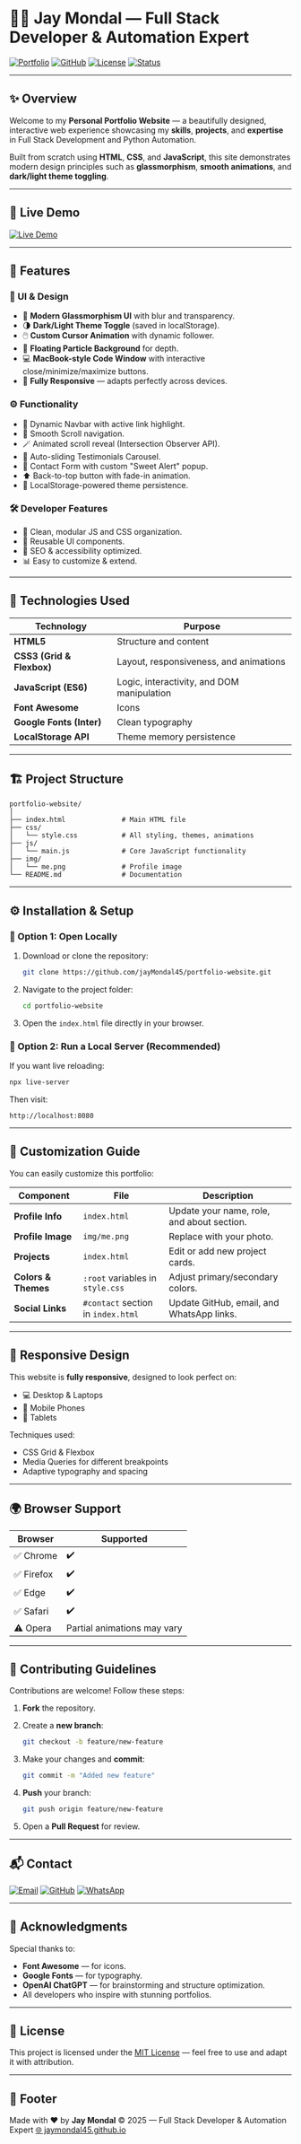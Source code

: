 # 👨‍💻 Jay Mondal — Full Stack Developer & Automation Expert

[![Portfolio](https://img.shields.io/badge/🌐_Portfolio-jaymondal45.github.io-2E9EF7?style=for-the-badge)](https://jaymondal45.github.io)
[![GitHub](https://img.shields.io/badge/GitHub-@jayMondal45-000000?style=for-the-badge\&logo=github)](https://github.com/jayMondal45)
[![License](https://img.shields.io/badge/License-MIT-green?style=for-the-badge)](LICENSE)
[![Status](https://img.shields.io/badge/Status-Live-success?style=for-the-badge)](https://jaymondal45.github.io)

---

## ✨ Overview

Welcome to my **Personal Portfolio Website** — a beautifully designed, interactive web experience showcasing my **skills**, **projects**, and **expertise** in Full Stack Development and Python Automation.

Built from scratch using **HTML**, **CSS**, and **JavaScript**, this site demonstrates modern design principles such as **glassmorphism**, **smooth animations**, and **dark/light theme toggling**.

---

## 🚀 Live Demo

[![Live Demo](https://img.shields.io/badge/Live_Demo-Click_Here-0078D7?style=for-the-badge\&logo=githubpages)](https://jaymondal45.github.io)

---

## 🧩 Features

### 🎨 UI & Design

* 💠 **Modern Glassmorphism UI** with blur and transparency.
* 🌗 **Dark/Light Theme Toggle** (saved in localStorage).
* 🖱️ **Custom Cursor Animation** with dynamic follower.
* 💫 **Floating Particle Background** for depth.
* 💻 **MacBook-style Code Window** with interactive close/minimize/maximize buttons.
* 📱 **Fully Responsive** — adapts perfectly across devices.

### ⚙️ Functionality

* 🧭 Dynamic Navbar with active link highlight.
* 📜 Smooth Scroll navigation.
* 🪄 Animated scroll reveal (Intersection Observer API).
* 💬 Auto-sliding Testimonials Carousel.
* 💌 Contact Form with custom "Sweet Alert" popup.
* ⬆️ Back-to-top button with fade-in animation.
* 🧠 LocalStorage-powered theme persistence.

### 🛠️ Developer Features

* 💾 Clean, modular JS and CSS organization.
* 🧩 Reusable UI components.
* 🎯 SEO & accessibility optimized.
* 📊 Easy to customize & extend.

---

## 🧠 Technologies Used

| Technology                | Purpose                                    |
| ------------------------- | ------------------------------------------ |
| **HTML5**                 | Structure and content                      |
| **CSS3 (Grid & Flexbox)** | Layout, responsiveness, and animations     |
| **JavaScript (ES6)**      | Logic, interactivity, and DOM manipulation |
| **Font Awesome**          | Icons                                      |
| **Google Fonts (Inter)**  | Clean typography                           |
| **LocalStorage API**      | Theme memory persistence                   |

---

## 🏗️ Project Structure

```
portfolio-website/
│
├── index.html              # Main HTML file
├── css/
│   └── style.css           # All styling, themes, animations
├── js/
│   └── main.js             # Core JavaScript functionality
├── img/
│   └── me.png              # Profile image
└── README.md               # Documentation
```

---

## ⚙️ Installation & Setup

### 🔹 Option 1: Open Locally

1. Download or clone the repository:

   ```bash
   git clone https://github.com/jayMondal45/portfolio-website.git
   ```
2. Navigate to the project folder:

   ```bash
   cd portfolio-website
   ```
3. Open the `index.html` file directly in your browser.

### 🔹 Option 2: Run a Local Server (Recommended)

If you want live reloading:

```bash
npx live-server
```

Then visit:

```
http://localhost:8080
```

---

## 🧰 Customization Guide

You can easily customize this portfolio:

| Component           | File                               | Description                                |
| ------------------- | ---------------------------------- | ------------------------------------------ |
| **Profile Info**    | `index.html`                       | Update your name, role, and about section. |
| **Profile Image**   | `img/me.png`                       | Replace with your photo.                   |
| **Projects**        | `index.html`                       | Edit or add new project cards.             |
| **Colors & Themes** | `:root` variables in `style.css`   | Adjust primary/secondary colors.           |
| **Social Links**    | `#contact` section in `index.html` | Update GitHub, email, and WhatsApp links.  |

---

## 📱 Responsive Design

This website is **fully responsive**, designed to look perfect on:

* 💻 Desktop & Laptops
* 📱 Mobile Phones
* 🧾 Tablets

Techniques used:

* CSS Grid & Flexbox
* Media Queries for different breakpoints
* Adaptive typography and spacing

---

## 🌍 Browser Support

| Browser   | Supported                   |
| --------- | --------------------------- |
| ✅ Chrome  | ✔️                          |
| ✅ Firefox | ✔️                          |
| ✅ Edge    | ✔️                          |
| ✅ Safari  | ✔️                          |
| ⚠️ Opera  | Partial animations may vary |

---

## 🤝 Contributing Guidelines

Contributions are welcome! Follow these steps:

1. **Fork** the repository.
2. Create a **new branch**:

   ```bash
   git checkout -b feature/new-feature
   ```
3. Make your changes and **commit**:

   ```bash
   git commit -m "Added new feature"
   ```
4. **Push** your branch:

   ```bash
   git push origin feature/new-feature
   ```
5. Open a **Pull Request** for review.

---

## 📬 Contact

[![Email](https://img.shields.io/badge/Email-jaymondas953%40gmail.com-red?style=flat-square\&logo=gmail)](mailto:jaymondas953@gmail.com)
[![GitHub](https://img.shields.io/badge/GitHub-@jayMondal45-181717?style=flat-square\&logo=github)](https://github.com/jayMondal45)
[![WhatsApp](https://img.shields.io/badge/WhatsApp-Chat-25D366?style=flat-square\&logo=whatsapp)](https://wa.me/+917001583266)

---

## 🙏 Acknowledgments

Special thanks to:

* **Font Awesome** — for icons.
* **Google Fonts** — for typography.
* **OpenAI ChatGPT** — for brainstorming and structure optimization.
* All developers who inspire with stunning portfolios.

---

## 🧾 License

This project is licensed under the [MIT License](LICENSE) — feel free to use and adapt it with attribution.

---

## 🧡 Footer

Made with ❤️ by **Jay Mondal**
© 2025 — Full Stack Developer & Automation Expert
[🌐 jaymondal45.github.io](https://jaymondal45.github.io)
